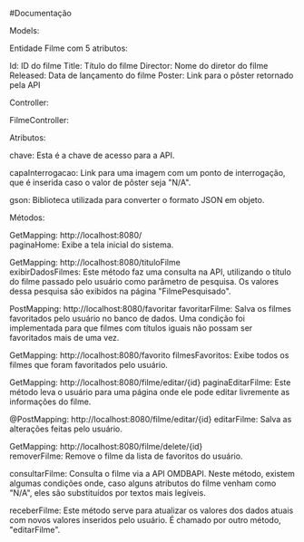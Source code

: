 #Documentação 

Models:

Entidade Filme com 5 atributos:

Id: ID do filme
Title: Título do filme
Director: Nome do diretor do filme
Released: Data de lançamento do filme
Poster: Link para o pôster retornado pela API

Controller:

FilmeController:

Atributos:

chave: Esta é a chave de acesso para a API.

capaInterrogacao: Link para uma imagem com um ponto de interrogação, que é inserida caso o valor de pôster seja "N/A".

gson: Biblioteca utilizada para converter o formato JSON em objeto.

Métodos:

GetMapping: http://localhost:8080/  
paginaHome: Exibe a tela inicial do sistema.

GetMapping: http://localhost:8080/tituloFilme  
exibirDadosFilmes: Este método faz uma consulta na API, utilizando o título do filme passado pelo usuário como parâmetro de pesquisa. Os valores dessa pesquisa são exibidos na página "FilmePesquisado".

PostMapping: http://localhost:8080/favoritar
favoritarFilme: Salva os filmes favoritados pelo usuário no banco de dados. Uma condição foi implementada para que filmes com títulos iguais não possam ser favoritados mais de uma vez.

GetMapping: http://localhost:8080/favorito
filmesFavoritos: Exibe todos os filmes que foram favoritados pelo usuário.

GetMapping: http://localhost:8080/filme/editar/{id}
paginaEditarFilme: Este método leva o usuário para uma página onde ele pode editar livremente as informações do filme.

@PostMapping: http://localhost:8080/filme/editar/{id} 
editarFilme: Salva as alterações feitas pelo usuário.

GetMapping:  http://localhost:8080/filme/delete/{id}  
removerFilme: Remove o filme da lista de favoritos do usuário.

consultarFilme: Consulta o filme via a API OMDBAPI. Neste método, existem algumas condições onde, caso alguns atributos do filme venham como "N/A", eles são substituídos por textos mais legíveis.

receberFilme: Este método serve para atualizar os valores dos dados atuais com novos valores inseridos pelo usuário. É chamado por outro método, "editarFilme".


